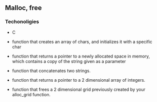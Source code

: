 ## Malloc, free

### Techonoligies

* C

* function that creates an array of chars, and initializes it with a specific
  char
* function that returns a pointer to a newly allocated space in memory, which
  contains a copy of the string given as a parameter

* function that concatenates two strings.

* function that returns a pointer to a 2 dimensional array of integers.

* function that frees a 2 dimensional grid previously created by your alloc_grid
  function.